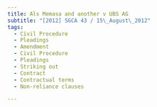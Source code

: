 ```yaml
---
title: Als Memasa and another v UBS AG
subtitle: "[2012] SGCA 43 / 15\_August\_2012"
tags:
  - Civil Procedure
  - Pleadings
  - Amendment
  - Civil Procedure
  - Pleadings
  - Striking out
  - Contract
  - Contractual terms
  - Non-reliance clauses

---
```


